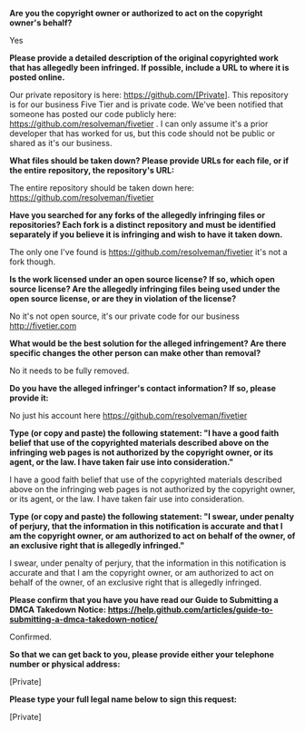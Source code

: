 **Are you the copyright owner or authorized to act on the copyright owner's behalf?**

Yes

**Please provide a detailed description of the original copyrighted work that has allegedly been infringed. If possible, include a URL to where it is posted online.**

Our private repository is here: https://github.com/[Private]. This repository is for our business Five Tier and is private code. We've been notified that someone has posted our code publicly here: https://github.com/resolveman/fivetier . I can only assume it's a prior developer that has worked for us, but this code should not be public or shared as it's our business.

**What files should be taken down? Please provide URLs for each file, or if the entire repository, the repository's URL:**

The entire repository should be taken down here: https://github.com/resolveman/fivetier

**Have you searched for any forks of the allegedly infringing files or repositories? Each fork is a distinct repository and must be identified separately if you believe it is infringing and wish to have it taken down.**

The only one I've found is https://github.com/resolveman/fivetier it's not a fork though.

**Is the work licensed under an open source license? If so, which open source license? Are the allegedly infringing files being used under the open source license, or are they in violation of the license?**

No it's not open source, it's our private code for our business http://fivetier.com

**What would be the best solution for the alleged infringement? Are there specific changes the other person can make other than removal?**

No it needs to be fully removed.

**Do you have the alleged infringer's contact information? If so, please provide it:**

No just his account here https://github.com/resolveman/fivetier

**Type (or copy and paste) the following statement: "I have a good faith belief that use of the copyrighted materials described above on the infringing web pages is not authorized by the copyright owner, or its agent, or the law. I have taken fair use into consideration."**

I have a good faith belief that use of the copyrighted materials described above on the infringing web pages is not authorized by the copyright owner, or its agent, or the law. I have taken fair use into consideration.

**Type (or copy and paste) the following statement: "I swear, under penalty of perjury, that the information in this notification is accurate and that I am the copyright owner, or am authorized to act on behalf of the owner, of an exclusive right that is allegedly infringed."**

I swear, under penalty of perjury, that the information in this notification is accurate and that I am the copyright owner, or am authorized to act on behalf of the owner, of an exclusive right that is allegedly infringed.

**Please confirm that you have you have read our Guide to Submitting a DMCA Takedown Notice: https://help.github.com/articles/guide-to-submitting-a-dmca-takedown-notice/**

Confirmed.

**So that we can get back to you, please provide either your telephone number or physical address:**

[Private]

**Please type your full legal name below to sign this request:**

[Private]
